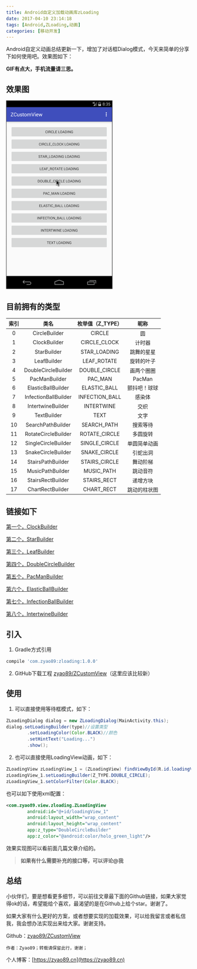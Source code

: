```yaml
---
title: Android自定义加载动画库zLoading
date: 2017-04-10 23:14:18
tags: [Android,ZLoading,动画]
categories: [移动开发]
---
```

Android自定义动画总结更新一下，增加了对话框Dialog模式，今天来简单的分享下如何使用吧。效果图如下：

**GIF有点大，手机流量请三思。**

<!--more-->

## 效果图

![演示效果动画](./zLoadingDialog.gif)

## 目前拥有的类型

索引 | 类名 | 枚举值（Z_TYPE）| 昵称
:------:|:------:|:------:|:-------:
0|CircleBuilder | CIRCLE | 圆
1|ClockBuilder | CIRCLE_CLOCK | 计时器
2|StarBuilder | STAR_LOADING | 跳舞的星星
3|LeafBuilder | LEAF_ROTATE | 旋转的叶子
4|DoubleCircleBuilder | DOUBLE_CIRCLE | 画两个圈圈
5|PacManBuilder | PAC_MAN | PacMan
6|ElasticBallBuilder | ELASTIC_BALL | 颤抖吧！球球
7|InfectionBallBuilder | INFECTION_BALL | 感染体
8|IntertwineBuilder | INTERTWINE | 交织
9|TextBuilder | TEXT | 文字
10|SearchPathBuilder | SEARCH_PATH | 搜索等待
11|RotateCircleBuilder | ROTATE_CIRCLE | 多圆旋转
12|SingleCircleBuilder | SINGLE_CIRCLE | 单圆简单动画
13|SnakeCircleBuilder | SNAKE_CIRCLE | 引蛇出洞
14|StairsPathBuilder | STAIRS_CIRCLE | 舞动阶梯
15|MusicPathBuilder | MUSIC_PATH | 跳动音符
16|StairsRectBuilder | STAIRS_RECT | 递增方块
17|ChartRectBuilder | CHART_RECT | 跳动的柱状图

## 链接如下

[第一个，ClockBuilder](../Android自定义动画-ClockLoadingView/README.md)

[第二个，StarBuilder](../Android自定义动画-StarLoadingView/README.md)

[第三个，LeafBuilder](../旋转的叶子-LeafLoadingView/README.md)

[第四个，DoubleCircleBuilder](../Android自定义加载动画-DoubleCircleBuilder/README.md)

[第五个，PacManBuilder](../2017/03/26/Android自定义加载动画-PacMan/README.md)

[第六个，ElasticBallBuilder](../Android自定义加载动画-颤抖吧！球球/README.md)

[第七个，InfectionBallBuilder](../Android自定义加载动画-感染体/README.md)

[第八个，IntertwineBuilder](../Android自定义加载动画-交织/README.md)

## 引入

1. Gradle方式引用

```groovy
compile 'com.zyao89:zloading:1.0.0'
```

2. GitHub下载工程
[zyao89/ZCustomView](https://github.com/zyao89/ZCustomView)（这里应该比较新）

## 使用

1. 可以直接使用等待框模式，如下：

```java
ZLoadingDialog dialog = new ZLoadingDialog(MainActivity.this);
dialog.setLoadingBuilder(type)//设置类型
        .setLoadingColor(Color.BLACK)//颜色
        .setHintText("Loading...")
        .show();
```

2. 也可以直接使用LoadingView动画，如下：

```java
ZLoadingView zLoadingView_1 = (ZLoadingView) findViewById(R.id.loadingView_1);
zLoadingView_1.setLoadingBuilder(Z_TYPE.DOUBLE_CIRCLE);
zLoadingView_1.setColorFilter(Color.BLACK);
```

也可以如下使用xml配置：

```xml
<com.zyao89.view.zloading.ZLoadingView
        android:id="@+id/loadingView_1"
        android:layout_width="wrap_content"
        android:layout_height="wrap_content"
        app:z_type="DoubleCircleBuilder"
        app:z_color="@android:color/holo_green_light"/>
```

 效果实现图可以看前面几篇文章介绍的。

> **如果有什么需要补充的接口等，可以评论@我**

## 总结

小伙伴们，要是想看更多细节，可以前往文章最下面的Github链接，如果大家觉得ok的话，希望能给个喜欢，最渴望的是在Github上给个star。谢谢了。

如果大家有什么更好的方案，或者想要实现的加载效果，可以给我留言或者私信我，我会想办法实现出来给大家。谢谢支持。

Github：[zyao89/ZCustomView](https://github.com/zyao89/ZCustomView)

`作者：Zyao89；转载请保留此行，谢谢；`

个人博客：[https://zyao89.cn](https://zyao89.cn)
